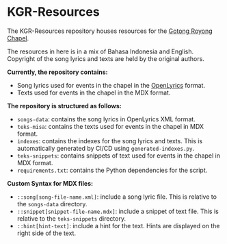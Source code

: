 # KGR-Resources

The KGR-Resources repository houses resources for the [Gotong Royong Chapel](https://kapelrsgotongroyong.com/).

The resources in here is in a mix of Bahasa Indonesia and English.
Copyright of the song lyrics and texts are held by the original authors.

**Currently, the repository contains:**

-   Song lyrics used for events in the chapel in the [OpenLyrics](https://docs.openlyrics.org/en/latest/) format.
-   Texts used for events in the chapel in the MDX format.

**The repository is structured as follows:**

-   `songs-data`: contains the song lyrics in OpenLyrics XML format.
-   `teks-misa`: contains the texts used for events in the chapel in MDX format.
-   `indexes`: contains the indexes for the song lyrics and texts. This is automatically generated by CI/CD using `generated-indexes.py`.
-   `teks-snippets`: contains snippets of text used for events in the chapel in MDX format.
-   `requirements.txt`: contains the Python dependencies for the script.

**Custom Syntax for MDX files:**
- `::song[song-file-name.xml]`: include a song lyric file. This is relative to the `songs-data` directory.
- `::snippet[snippet-file-name.mdx]`: include a snippet of text file. This is relative to the `teks-snippets` directory.
- `::hint[hint-text]`: include a hint for the text. Hints are displayed on the right side of the text.
